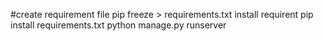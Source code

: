 #create requirement file
pip freeze > requirements.txt
install requirent
pip install requirements.txt
python manage.py runserver